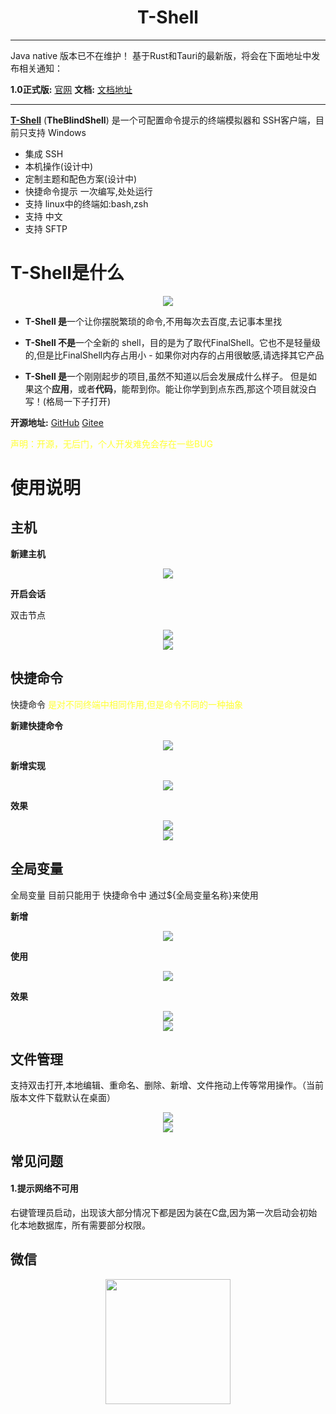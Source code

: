 <div align="center">
	<h1>T-Shell</h1>
</div>

----
Java native 版本已不在维护！
基于Rust和Tauri的最新版，将会在下面地址中发布相关通知：

**1.0正式版:**  [官网](https://www.tshell.online/)
**文档:**  [文档地址](https://doc.tshell.online/)

----

[**T-Shell**](https://github.com/TheBlindM/T-Shell) (**TheBlindShell**) 是一个可配置命令提示的终端模拟器和 SSH客户端，目前只支持 Windows

* 集成 SSH
* 本机操作(设计中)
* 定制主题和配色方案(设计中)
* 快捷命令提示 一次编写,处处运行
* 支持 linux中的终端如:bash,zsh
* 支持 中文
* 支持 SFTP

# T-Shell是什么

<div align="center">
	<img src="doc/img/homePage.png">
</div>

* **T-Shell 是**一个让你摆脱繁琐的命令,不用每次去百度,去记事本里找

* **T-Shell 不是**一个全新的 shell，目的是为了取代FinalShell。它也不是轻量级的,但是比FinalShell内存占用小 - 如果你对内存的占用很敏感,请选择其它产品

* **T-Shell 是**一个刚刚起步的项目,虽然不知道以后会发展成什么样子。 但是如果这个**应用**，或者**代码**，能帮到你。能让你学到到点东西,那这个项目就没白写！(格局一下子打开)



**开源地址:** [GitHub](https://github.com/TheBlindM/T-Shell) [Gitee](https://gitee.com/The-Blind/t-shell)

<span style="color:#FFFF33">声明：开源，无后门，个人开发难免会存在一些BUG</span>
# 使用说明
## 主机
**新建主机**
<div align="center">
	<img src="doc/img/addHost.png">
</div>

**开启会话**

双击节点
<div align="center">
	<img src="doc/img/openSession.png">
</div>

<div align="center">
	<img src="doc/img/session.png">
</div>

## 快捷命令
快捷命令 <span style="color:#FFFF33">是对不同终端中相同作用,但是命令不同的一种抽象</span>

**新建快捷命令**
<div align="center">
	<img src="doc/img/quickCmd.png">
</div>

**新增实现**
<div align="center">
	<img src="doc/img/quickCmdImpl.png">
</div>

**效果**
<div align="center">
	<img src="doc/img/showTips.png">
</div>
<div align="center">
	<img src="doc/img/selectTips.png">
</div>


## 全局变量
全局变量 目前只能用于 快捷命令中 通过${全局变量名称}来使用

**新增**
<div align="center">
	<img src="doc/img/addVar.png">
</div>

**使用**
<div align="center">
	<img src="doc/img/useVar.png">
</div>

**效果**
<div align="center">
	<img src="doc/img/showVar.png">
</div>
<div align="center">
	<img src="doc/img/varEffect.png">
</div>

## 文件管理
支持双击打开,本地编辑、重命名、删除、新增、文件拖动上传等常用操作。（当前版本文件下载默认在桌面）
<div align="center">
	<img src="doc/img/openFileManager.jpg">
</div>

<div align="center">
	<img src="doc/img/fileManager.gif">
</div>

## 常见问题
#### 1.提示网络不可用
右键管理员启动，出现该大部分情况下都是因为装在C盘,因为第一次启动会初始化本地数据库，所有需要部分权限。




 
## 微信

<div align="center">
	<img src="doc/img/wx.jpg" width="200">
</div>

